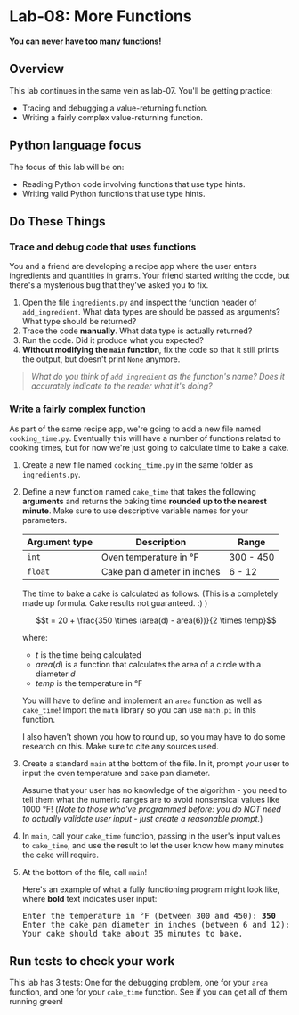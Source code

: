# Lab-08: More Functions

**You can never have too many functions!**

## Overview

This lab continues in the same vein as lab-07. You'll be getting practice:

- Tracing and debugging a value-returning function.
- Writing a fairly complex value-returning function.

## Python language focus

The focus of this lab will be on:

- Reading Python code involving functions that use type hints.
- Writing valid Python functions that use type hints.

## Do These Things

### Trace and debug code that uses functions

You and a friend are developing a recipe app where the user enters ingredients and quantities in grams. Your friend started writing the code, but there's a mysterious bug that they've asked you to fix.

1. Open the file `ingredients.py` and inspect the function header of `add_ingredient`. What data types are should be passed as arguments? What type should be returned?
2. Trace the code **manually**. What data type is actually returned?
3. Run the code. Did it produce what you expected?
4. **Without modifying the `main` function**, fix the code so that it still prints the output, but doesn't print `None` anymore.

> _What do you think of `add_ingredient` as the function's name? Does it accurately indicate to the reader what it's doing?_

### Write a fairly complex function

As part of the same recipe app, we're going to add a new file named `cooking_time.py`. Eventually this will have a number of functions related to cooking times, but for now we're just going to calculate time to bake a cake.

1. Create a new file named `cooking_time.py` in the same folder as `ingredients.py`.

2. Define a new function named `cake_time` that takes the following **arguments** and returns the baking time **rounded up to the nearest minute**. Make sure to use descriptive variable names for your parameters.
   
   | Argument type | Description                 | Range     |
   | ------------- | --------------------------- | --------- |
   | `int`         | Oven temperature in °F      | 300 - 450 |
   | `float`       | Cake pan diameter in inches | 6 - 12    |

   The time to bake a cake is calculated as follows. (This is a completely made up formula. Cake results not guaranteed. :) )

   $$t = 20 + \frac{350 \times (area(d) - area(6))}{2 \times temp}$$

   where:
   - $t$ is the time being calculated
   - $area(d)$ is a function that calculates the area of a circle with a diameter $d$
   - $temp$ is the temperature in °F

   You will have to define and implement an `area` function as well as `cake_time`! Import the `math` library so you can use `math.pi` in this function. 
   
   I also haven't shown you how to round up, so you may have to do some research on this. Make sure to cite any sources used.

3. Create a standard `main` at the bottom of the file. In it, prompt your user to input the oven temperature and cake pan diameter.

   Assume that your user has no knowledge of the algorithm - you need to tell them what the numeric ranges are to avoid nonsensical values like 1000 °F! (_Note to those who've programmed before: you do NOT need to actually validate user input - just create a reasonable prompt._)

4. In `main`, call your `cake_time` function, passing in the user's input values to `cake_time`, and use the result to let the user know how many minutes the cake will require. 

5. At the bottom of the file, call `main`!

   Here's an example of what a fully functioning program might look like, where **bold** text indicates user input:

   <pre>
   Enter the temperature in °F (between 300 and 450): <b>350</b>
   Enter the cake pan diameter in inches (between 6 and 12): <b>8.5</b>
   Your cake should take about 35 minutes to bake.</pre>

## Run tests to check your work

This lab has 3 tests: One for the debugging problem, one for your `area` function, and one for your `cake_time` function. See if you can get all of them running green!
